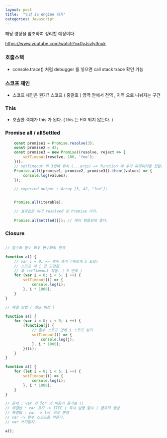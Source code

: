 ```yaml
---
layout: post
title:  "인간 JS engine 되기"
categories: Javascript
---
```

해당 영상을 참조하여 정리할 예정이다.

https://www.youtube.com/watch?v=0yJsvly3nuk

### 호출스택
- console.trace() 처럼 debugger 를 넣으면 call stack trace 확인 가능
### 스코프 체인
- 스코프 체인은 뭔가?
스코프 ( 중괄호 ) 영역 안에서 전역 , 지역 으로 나눠지는 구간
### This
- 호출한 객체가 this 가 된다. ( this 는 FIX 되지 않는다. )

### Promise all / allSettled

```javascript
    const promise1 = Promise.resolve(3);
    const promise2 = 42;
    const promise3 = new Promise((resolve, reject => {
        setTimeout(resolve, 100, 'foo');
    }));
    // setTimeout 의 3번째 위치 (...args) => function 에 추가 파라미터를 전달할 때 사용된다.
    Promise.all([promise1, promise2, promise3]).then((values) => {
        console.log(values);
    });

    // expected output : Array [3, 42, "foo"];


    Promise.all(iterable);

    // 결과값은 이미 resolved 된 Promise 이다.
    
    Promise.allSettled([]); // 에러 핸들링에 좋다.

```

### Closure
```javascript

// 함수와 함수 외부 변수와의 관계

function a() {
    // var i = 0; => 계속 증가 (빠르게 5 도달)
    // 스코프 내 i 값 고정됨.
    // 후 setTimeout 작동. ( 5 반복 )
    for (var i = 0; i < 5; i ++) {
        setTimeout(() => {
            console.log(i);
        }, i * 1000);
    }
}

// 해결 방법 ( 옛날 버전 )

function a() {
    for (var i = 0; i < 5; i ++) {
        (function(j) {
            // 함수 스코프 안에 j 스코프 넣기
            setTimeout(() => {
                console.log(j);
            }, i * 1000);
        })(i);
    }
}

function a() {
    for (let i = 0; i < 5; i ++) {
        setTimeout(() => {
            console.log(i);
        }, i * 1000);
    }
}

// 문제 : var 과 for 의 비동기 콜라보 ()
// 해결법 : var 유지 -> IIFE ( 즉시 실행 함수 ) 클로저 생성
// 해결법 : var -> let 으로 변경
// var -> 함수 스코프를 따른다.
// var 쓰지말자.

a();


```